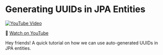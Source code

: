 # Generating UUIDs in JPA Entities

[![YouTube Video](https://img.youtube.com/vi/76uRiE6ZS4o/0.jpg)](https://youtu.be/76uRiE6ZS4o)

🍿 [Watch on YouTube](https://youtu.be/76uRiE6ZS4o)

Hey friends! A quick tutorial on how we can use auto-generated UUIDs in JPA entities.
